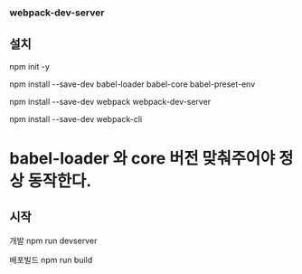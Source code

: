 ### webpack-dev-server
## 설치

npm init -y

npm install --save-dev babel-loader babel-core babel-preset-env

npm install --save-dev webpack webpack-dev-server

npm install --save-dev webpack-cli

# babel-loader 와 core 버전 맞춰주어야 정상 동작한다.

## 시작

개발
npm run devserver

배포빌드
npm run build
